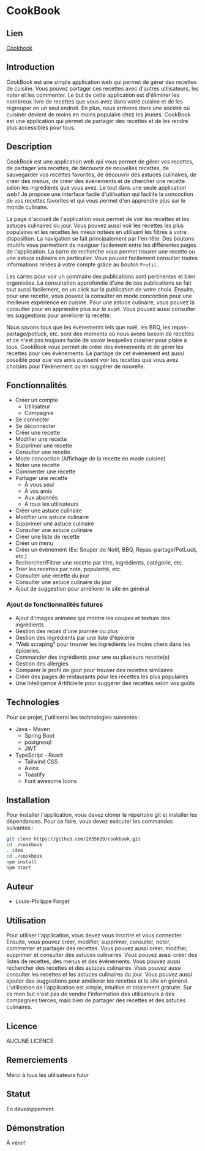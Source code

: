 # CookBook

## Lien
[Cookbook](https://cookbook.quixotic.date/)

## Introduction
CookBook est une simple application web qui permet de gérer des recettes de cuisine. Vous pouvez partager ces recettes avec d'autres utilisateurs, les noter et les commenter. Le but de cette application est d'éliminer les nombreux livre de recettes que vous avez dans votre cuisine et de les regrouper en un seul endroit. En plus, nous arrivons dans une société où cuisiner devient de moins en moins populaire chez les jeunes. CookBook est une application qui permet de partager des recettes et de les rendre plus accessibles pour tous. 

## Description
CookBook est une application web qui vous permet de gérer vos recettes, de partager vos recettes, de découvrir de nouvelles recettes, de sauvegarder vos recettes favorites, de découvrir des astuces culinaires, de créer des menus, de créer des évènements et de chercher une recette selon les ingrédients que vous avez. Le tout dans une seule application web ! Je propose une interface facile d'utilisation qui facilite la concoction de vos recettes favorites et qui vous permet d'en apprendre plus sur le monde culinaire.

La page d'accueil de l'application vous permet de voir les recettes et les astuces culinaires du jour. Vous pouvez aussi voir les recettes les plus populaires et les recettes les mieux notées en utilisant les filtres à votre disposition. La navigation se fait principalement par l'en-tête. Des boutons intuitifs vous permettent de naviguer facilement entre les différentes pages de l'application. La barre de recherche vous permet trouver une recette ou une astuce culinaire en particulier. Vous pouvez facilement consulter toutes informations reliées à votre compte grâce au bouton `Profil`. 

Les cartes pour voir un sommaire des publications sont pertinentes et bien organisées. La consultation approfondie d'une de ces publications se fait tout aussi facilement, en un click sur la publication de votre choix. Ensuite, pour une recette, vous pouvez la consulter en mode concoction pour une meilleure expérience en cuisine. Pour une astuce culinaire, vous pouvez la consulter pour en apprendre plus sur le sujet. Vous pouvez aussi consulter les suggestions pour améliorer la recette.

Nous savons tous que les évènements tels que noël, les BBQ, les repas-partage/potluck, etc. sont des moments où nous avons besoin de recettes et ce n'est pas toujours facile de savoir lesquelles cuisiner pour plaire à tous. CookBook vous permet de créer des évènements et de gérer les recettes pour ces évènements. Le partage de cet évènement est aussi possible pour que vos amis puissent voir les recettes que vous avez choisies pour l'évènement ou en suggérer de nouvelle.
## Fonctionnalités
- Créer un compte
  - Utilisateur
  - Compagnie
- Se connecter
- Se déconnecter
- Créer une recette
- Modifier une recette
- Supprimer une recette
- Consulter une recette
- Mode concoction (Affichage de la recette en mode cuisine)
- Noter une recette
- Commenter une recette
- Partager une recette
  - À vous seul
  - À vos amis
  - Aux abonnés
  - À tous les utilisateurs
- Créer une astuce culinaire
- Modifier une astuce culinaire
- Supprimer une astuce culinaire
- Consulter une astuce culinaire
- Créer une liste de recette
- Créer un menu
- Créer un évènement (Ex: Souper de Noël, BBQ, Repas-partage/PotLuck, etc.)
- Rechercher/Filtrer une recette par titre, ingrédients, catégorie, etc.
- Trier les recettes par note, popularité, etc.
- Consulter une recette du jour
- Consulter une astuce culinaire du jour
- Ajout de suggestion pour améliorer le site en général

### Ajout de fonctionnalités futures
- Ajout d'images animées qui montre les coupes et texture des ingrédients
- Gestion des repas d'une journée ou plus
- Gestion des ingrédients par une liste d'épicerie
- "Web scraping" pour trouver les ingrédients les moins chers dans les épiceries.
- Commander des ingrédients pour une ou plusieurs recette(s)
- Gestion des allergies
- Comparer le profil de gout pour trouver des recettes similaires
- Créer des pages de restaurants pour les recettes les plus populaires
- Une Intelligence Artificielle pour suggérer des recettes selon vos goûts

## Technologies
Pour ce projet, j'utiliserai les technologies suivantes :
- Java - Maven
  - Spring Boot
  - postgresql
  - JWT
- TypeScript - React
  - Tailwind CSS
  - Axios
  - Toastify
  - Font awesome Icons

## Installation
Pour installer l'application, vous devez cloner le répertoire git et installer les dépendances. Pour ce faire, vous devez exécuter les commandes suivantes :
```bash
git clone https://github.com/2055619/cookbook.git
cd ./cookbook
. idea
cd ./cookbook
npm install
npm start
```
## Auteur
- Louis-Philippe Forget

## Utilisation
Pour utiliser l'application, vous devez vous inscrire et vous connecter. Ensuite, vous pouvez créer, modifier, supprimer, consulter, noter, commenter et partager des recettes. Vous pouvez aussi créer, modifier, supprimer et consulter des astuces culinaires. Vous pouvez aussi créer des listes de recettes, des menus et des évènements. Vous pouvez aussi rechercher des recettes et des astuces culinaires. Vous pouvez aussi consulter les recettes et les astuces culinaires du jour. Vous pouvez aussi ajouter des suggestions pour améliorer les recettes et le site en général. L'utilisation de l'application est simple, intuitive et totalement gratuite. Sur ce mon but n'est pas de vendre l'information des utilisateurs à des compagnies tierces, mais bien de partager des recettes et des astuces culinaires.

## Licence
AUCUNE LICENCE

## Remerciements
Merci à tous les utilisateurs futur

## Statut
En développement

## Démonstration
À venir!

